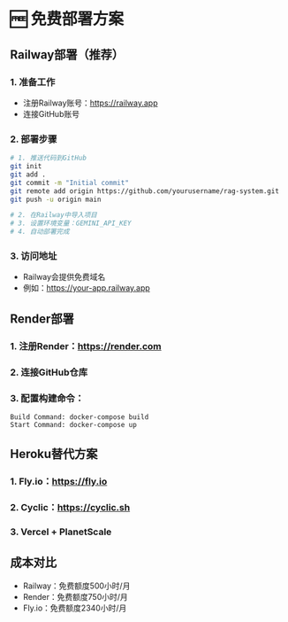 # 🆓 免费部署方案

## Railway部署（推荐）

### 1. 准备工作
- 注册Railway账号：https://railway.app
- 连接GitHub账号

### 2. 部署步骤
```bash
# 1. 推送代码到GitHub
git init
git add .
git commit -m "Initial commit"
git remote add origin https://github.com/yourusername/rag-system.git
git push -u origin main

# 2. 在Railway中导入项目
# 3. 设置环境变量：GEMINI_API_KEY
# 4. 自动部署完成
```

### 3. 访问地址
- Railway会提供免费域名
- 例如：https://your-app.railway.app

## Render部署

### 1. 注册Render：https://render.com
### 2. 连接GitHub仓库
### 3. 配置构建命令：
```
Build Command: docker-compose build
Start Command: docker-compose up
```

## Heroku替代方案

### 1. Fly.io：https://fly.io
### 2. Cyclic：https://cyclic.sh
### 3. Vercel + PlanetScale

## 成本对比
- Railway：免费额度500小时/月
- Render：免费额度750小时/月
- Fly.io：免费额度2340小时/月